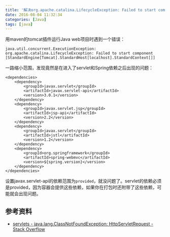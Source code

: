 ```yaml
---
title: '解决org.apache.catalina.LifecycleException: Failed to start component [StandardEngine[Tomcat]'
date: 2016-08-04 11:32:34
categories: [Java]
tags: [java]
---
```


用maven的tomcat插件运行Java web项目时遇到一个错误：

```
java.util.concurrent.ExecutionException: org.apache.catalina.LifecycleException: Failed to start component [StandardEngine[Tomcat].StandardHost[localhost].StandardContext[]]
```

一路缩小范围，发现竟然是在进入了servlet和Spring依赖之后出现的问题：

```
<dependencies>
    <dependency>
        <groupId>javax.servlet</groupId>
        <artifactId>javax.servlet-api</artifactId>
        <version>3.0.1</version>
    </dependency>
    <dependency>
        <groupId>javax.servlet.jsp</groupId>
        <artifactId>jsp-api</artifactId>
        <version>2.2</version>
    </dependency>
    <dependency>
        <groupId>javax.servlet</groupId>
        <artifactId>jstl</artifactId>
        <version>1.2</version>
    </dependency>
    <dependency>
        <groupId>org.springframework</groupId>
        <artifactId>spring-webmvc</artifactId>
        <version>${spring.version}</version>
    </dependency>
</dependencies>
```

设置javax.servlet-api的依赖范围为`provided`，就没问题了。servlet的依赖必须是provided，因为容器会提供这些依赖，如果你在打包时还附带了这些依赖，可能就会出现问题。

## 参考资料
- [servlets - java.lang.ClassNotFoundException: HttpServletRequest - Stack Overflow](http://stackoverflow.com/questions/10556201/java-lang-classnotfoundexception-httpservletrequest)